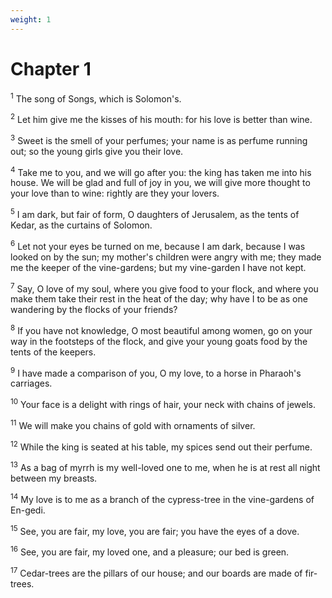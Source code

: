 ```yaml
---
weight: 1
---
```


# Chapter 1

<sup>1</sup> The song of Songs, which is Solomon's. 

<sup>2</sup> Let him give me the kisses of his mouth: for his love is better than wine. 

<sup>3</sup> Sweet is the smell of your perfumes; your name is as perfume running out; so the young girls give you their love. 

<sup>4</sup> Take me to you, and we will go after you: the king has taken me into his house. We will be glad and full of joy in you, we will give more thought to your love than to wine: rightly are they your lovers. 

<sup>5</sup> I am dark, but fair of form, O daughters of Jerusalem, as the tents of Kedar, as the curtains of Solomon. 

<sup>6</sup> Let not your eyes be turned on me, because I am dark, because I was looked on by the sun; my mother's children were angry with me; they made me the keeper of the vine-gardens; but my vine-garden I have not kept. 

<sup>7</sup> Say, O love of my soul, where you give food to your flock, and where you make them take their rest in the heat of the day; why have I to be as one wandering by the flocks of your friends? 

<sup>8</sup> If you have not knowledge, O most beautiful among women, go on your way in the footsteps of the flock, and give your young goats food by the tents of the keepers. 

<sup>9</sup> I have made a comparison of you, O my love, to a horse in Pharaoh's carriages. 

<sup>10</sup> Your face is a delight with rings of hair, your neck with chains of jewels. 

<sup>11</sup> We will make you chains of gold with ornaments of silver. 

<sup>12</sup> While the king is seated at his table, my spices send out their perfume. 

<sup>13</sup> As a bag of myrrh is my well-loved one to me, when he is at rest all night between my breasts. 

<sup>14</sup> My love is to me as a branch of the cypress-tree in the vine-gardens of En-gedi. 

<sup>15</sup> See, you are fair, my love, you are fair; you have the eyes of a dove. 

<sup>16</sup> See, you are fair, my loved one, and a pleasure; our bed is green. 

<sup>17</sup> Cedar-trees are the pillars of our house; and our boards are made of fir-trees. 


